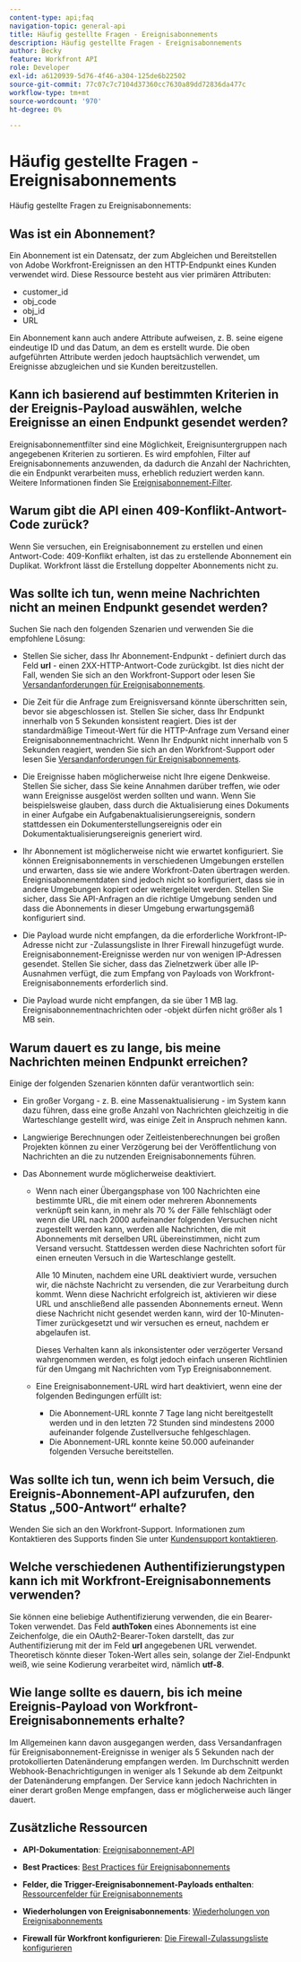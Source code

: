 ```yaml
---
content-type: api;faq
navigation-topic: general-api
title: Häufig gestellte Fragen - Ereignisabonnements
description: Häufig gestellte Fragen - Ereignisabonnements
author: Becky
feature: Workfront API
role: Developer
exl-id: a6120939-5d76-4f46-a304-125de6b22502
source-git-commit: 77c07c7c7104d37360cc7630a89dd72836da477c
workflow-type: tm+mt
source-wordcount: '970'
ht-degree: 0%

---
```


# Häufig gestellte Fragen - Ereignisabonnements

<!--
{{highlighted-preview}}
-->

Häufig gestellte Fragen zu Ereignisabonnements:

## Was ist ein Abonnement?

Ein Abonnement ist ein Datensatz, der zum Abgleichen und Bereitstellen von Adobe Workfront-Ereignissen an den HTTP-Endpunkt eines Kunden verwendet wird. Diese Ressource besteht aus vier primären Attributen:

* customer_id
* obj_code
* obj_id
* URL

Ein Abonnement kann auch andere Attribute aufweisen, z. B. seine eigene eindeutige ID und das Datum, an dem es erstellt wurde. Die oben aufgeführten Attribute werden jedoch hauptsächlich verwendet, um Ereignisse abzugleichen und sie Kunden bereitzustellen.

## Kann ich basierend auf bestimmten Kriterien in der Ereignis-Payload auswählen, welche Ereignisse an einen Endpunkt gesendet werden?

Ereignisabonnementfilter sind eine Möglichkeit, Ereignisuntergruppen nach angegebenen Kriterien zu sortieren. Es wird empfohlen, Filter auf Ereignisabonnements anzuwenden, da dadurch die Anzahl der Nachrichten, die ein Endpunkt verarbeiten muss, erheblich reduziert werden kann. Weitere Informationen finden Sie [Ereignisabonnement-Filter](../../wf-api/general/event-subs-api.md#event).

## Warum gibt die API einen 409-Konflikt-Antwort-Code zurück?

Wenn Sie versuchen, ein Ereignisabonnement zu erstellen und einen Antwort-Code: 409-Konflikt erhalten, ist das zu erstellende Abonnement ein Duplikat. Workfront lässt die Erstellung doppelter Abonnements nicht zu.

## Was sollte ich tun, wenn meine Nachrichten nicht an meinen Endpunkt gesendet werden?

Suchen Sie nach den folgenden Szenarien und verwenden Sie die empfohlene Lösung:

* Stellen Sie sicher, dass Ihr Abonnement-Endpunkt - definiert durch das Feld **url** - einen 2XX-HTTP-Antwort-Code zurückgibt. Ist dies nicht der Fall, wenden Sie sich an den Workfront-Support oder lesen Sie [Versandanforderungen für Ereignisabonnements](../../wf-api/general/setup-event-sub-endpoint.md).

* Die Zeit für die Anfrage zum Ereignisversand könnte überschritten sein, bevor sie abgeschlossen ist. Stellen Sie sicher, dass Ihr Endpunkt innerhalb von 5 Sekunden konsistent reagiert. Dies ist der standardmäßige Timeout-Wert für die HTTP-Anfrage zum Versand einer Ereignisabonnementnachricht. Wenn Ihr Endpunkt nicht innerhalb von 5 Sekunden reagiert, wenden Sie sich an den Workfront-Support oder lesen Sie [Versandanforderungen für Ereignisabonnements](../../wf-api/general/setup-event-sub-endpoint.md).
* Die Ereignisse haben möglicherweise nicht Ihre eigene Denkweise. Stellen Sie sicher, dass Sie keine Annahmen darüber treffen, wie oder wann Ereignisse ausgelöst werden sollten und wann. Wenn Sie beispielsweise glauben, dass durch die Aktualisierung eines Dokuments in einer Aufgabe ein Aufgabenaktualisierungsereignis, sondern stattdessen ein Dokumenterstellungsereignis oder ein Dokumentaktualisierungsereignis generiert wird.
* Ihr Abonnement ist möglicherweise nicht wie erwartet konfiguriert. Sie können Ereignisabonnements in verschiedenen Umgebungen erstellen und erwarten, dass sie wie andere Workfront-Daten übertragen werden. Ereignisabonnementdaten sind jedoch nicht so konfiguriert, dass sie in andere Umgebungen kopiert oder weitergeleitet werden. Stellen Sie sicher, dass Sie API-Anfragen an die richtige Umgebung senden und dass die Abonnements in dieser Umgebung erwartungsgemäß konfiguriert sind.
* Die Payload wurde nicht empfangen, da die erforderliche Workfront-IP-Adresse nicht zur -Zulassungsliste in Ihrer Firewall hinzugefügt wurde. Ereignisabonnement-Ereignisse werden nur von wenigen IP-Adressen gesendet. Stellen Sie sicher, dass das Zielnetzwerk über alle IP-Ausnahmen verfügt, die zum Empfang von Payloads von Workfront-Ereignisabonnements erforderlich sind.
* Die Payload wurde nicht empfangen, da sie über 1 MB lag. Ereignisabonnementnachrichten oder -objekt dürfen nicht größer als 1 MB sein.

## Warum dauert es zu lange, bis meine Nachrichten meinen Endpunkt erreichen?

Einige der folgenden Szenarien könnten dafür verantwortlich sein:

* Ein großer Vorgang - z. B. eine Massenaktualisierung - im System kann dazu führen, dass eine große Anzahl von Nachrichten gleichzeitig in die Warteschlange gestellt wird, was einige Zeit in Anspruch nehmen kann.
* Langwierige Berechnungen oder Zeitleistenberechnungen bei großen Projekten können zu einer Verzögerung bei der Veröffentlichung von Nachrichten an die zu nutzenden Ereignisabonnements führen.
* Das Abonnement wurde möglicherweise deaktiviert.

   * Wenn nach einer Übergangsphase von 100 Nachrichten eine bestimmte URL, die mit einem oder mehreren Abonnements verknüpft sein kann, in mehr als 70 % der Fälle fehlschlägt oder wenn die URL nach 2000 aufeinander folgenden Versuchen nicht zugestellt werden kann, werden alle Nachrichten, die mit Abonnements mit derselben URL übereinstimmen, nicht zum Versand versucht. Stattdessen werden diese Nachrichten sofort für einen erneuten Versuch in die Warteschlange gestellt.

     Alle 10 Minuten, nachdem eine URL deaktiviert wurde, versuchen wir, die nächste Nachricht zu versenden, die zur Verarbeitung durch kommt. Wenn diese Nachricht erfolgreich ist, aktivieren wir diese URL und anschließend alle passenden Abonnements erneut. Wenn diese Nachricht nicht gesendet werden kann, wird der 10-Minuten-Timer zurückgesetzt und wir versuchen es erneut, nachdem er abgelaufen ist.

     Dieses Verhalten kann als inkonsistenter oder verzögerter Versand wahrgenommen werden, es folgt jedoch einfach unseren Richtlinien für den Umgang mit Nachrichten vom Typ Ereignisabonnement.

   * Eine Ereignisabonnement-URL wird hart deaktiviert, wenn eine der folgenden Bedingungen erfüllt ist:

      * Die Abonnement-URL konnte 7 Tage lang nicht bereitgestellt werden und in den letzten 72 Stunden sind mindestens 2000 aufeinander folgende Zustellversuche fehlgeschlagen.
      * Die Abonnement-URL konnte keine 50.000 aufeinander folgenden Versuche bereitstellen.

## Was sollte ich tun, wenn ich beim Versuch, die Ereignis-Abonnement-API aufzurufen, den Status „500-Antwort“ erhalte?

Wenden Sie sich an den Workfront-Support. Informationen zum Kontaktieren des Supports finden Sie unter [Kundensupport kontaktieren](../../workfront-basics/tips-tricks-and-troubleshooting/contact-customer-support.md).

## Welche verschiedenen Authentifizierungstypen kann ich mit Workfront-Ereignisabonnements verwenden?

Sie können eine beliebige Authentifizierung verwenden, die ein Bearer-Token verwendet. Das Feld **authToken** eines Abonnements ist eine Zeichenfolge, die ein OAuth2-Bearer-Token darstellt, das zur Authentifizierung mit der im Feld **url** angegebenen URL verwendet. Theoretisch könnte dieser Token-Wert alles sein, solange der Ziel-Endpunkt weiß, wie seine Kodierung verarbeitet wird, nämlich **utf-8**.

## Wie lange sollte es dauern, bis ich meine Ereignis-Payload von Workfront-Ereignisabonnements erhalte?

Im Allgemeinen kann davon ausgegangen werden, dass Versandanfragen für Ereignisabonnement-Ereignisse in weniger als 5 Sekunden nach der protokollierten Datenänderung empfangen werden. Im Durchschnitt werden Webhook-Benachrichtigungen in weniger als 1 Sekunde ab dem Zeitpunkt der Datenänderung empfangen. Der Service kann jedoch Nachrichten in einer derart großen Menge empfangen, dass er möglicherweise auch länger dauert.

## Zusätzliche Ressourcen

* **API-Dokumentation**: [Ereignisabonnement-API](../../wf-api/general/event-subs-api.md)

* **Best Practices**: [Best Practices für Ereignisabonnements](../../wf-api/general/event-sub-best-practice.md)

* **Felder, die Trigger-Ereignisabonnement-Payloads enthalten**: [Ressourcenfelder für Ereignisabonnements](../../wf-api/api/event-sub-resource-fields.md)

* **Wiederholungen von Ereignisabonnements**: [Wiederholungen von Ereignisabonnements](../../wf-api/api/event-sub-retries.md)

* **Firewall für Workfront konfigurieren**: [Die Firewall-Zulassungsliste konfigurieren](../../administration-and-setup/get-started-wf-administration/configure-your-firewall.md)
